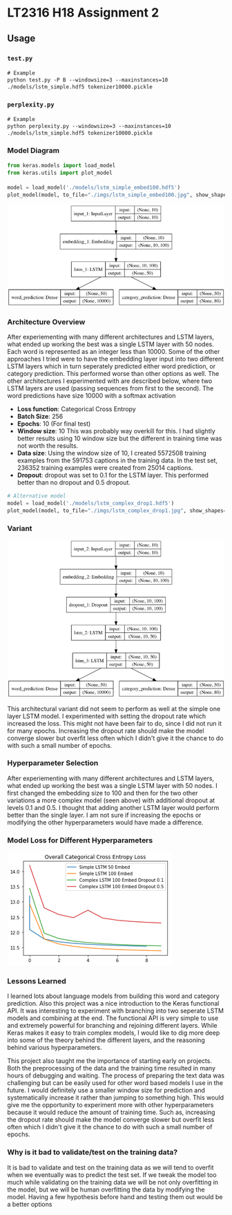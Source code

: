 # LT2316 H18 Assignment 2

## Usage

### `test.py`
```
# Example
python test.py -P B --windowsize=3 --maxinstances=10 ./models/lstm_simple.hdf5 tokenizer10000.pickle
```

### `perplexity.py`
```
# Example
python perplexity.py --windowsize=3 --maxinstances=10 ./models/lstm_simple.hdf5 tokenizer10000.pickle
```


###  Model Diagram


```python
from keras.models import load_model
from keras.utils import plot_model

model = load_model('./models/lstm_simple_embed100.hdf5')
plot_model(model, to_file="./imgs/lstm_simple_embed100.jpg", show_shapes=True)
```

![Simple](imgs/lstm_simple_embed100.jpg)

### Architecture Overview

After experiementing with many different architectures and LSTM layers, what ended up working the best was a single LSTM layer with 50 nodes. Each word is represented as an integer less than 10000. Some of the other approaches I tried were to have the embedding layer input into two different LSTM layers which in turn seperately predicted either word prediction, or category prediction. This performed worse than other options as well. The other architectures I experimented with are described below, where two LSTM layers are used (passing sequences from first to the second). The word predictions have size 10000 with a softmax activation

  - **Loss function**: Categorical Cross Entropy
  - **Batch Size**: 256
  - **Epochs**: 10 (For final test)
  - **Window size**: 10 This was probably way overkill for this. I had slightly better results using 10 window size but the different in training time was not worth the results.
  - **Data size**: Using the window size of 10, I created 5572508 training examples from the 591753 captions in the training data. In the test set, 236352 training examples were created from 25014 captions.
  - **Dropout**: dropout was set to 0.1 for the LSTM layer. This performed better than no dropout and 0.5 dropout.


```python
# Alternative model
model = load_model('./models/lstm_complex_drop1.hdf5')
plot_model(model, to_file="./imgs/lstm_complex_drop1.jpg", show_shapes=True)
```

### Variant
![Two LSTM Layers](./imgs/lstm_complex_drop1.jpg)

This architectural variant did not seem to perform as well at the simple one layer LSTM model. I experimented with setting the dropout rate which increased the loss. This might not have been fair to do, since I did not run it for many epochs. Increasing the dropout rate should make the model converge slower but overfit less often which I didn't give it the chance to do with such a small number of epochs.

### Hyperparameter Selection  

  After experiementing with many different architectures and LSTM layers, what ended up working the best was a single LSTM layer with 50 nodes. I first changed the embedding size to 100 and then for the two other variations a more complex model (seen above) with additional dropout at levels 0.1 and 0.5. I thought that adding another LSTM layer would perform better than the single layer. I am not sure if increasing the epochs or modifying the other hyperparameters would have made a difference.

### Model Loss for Different Hyperparameters

![Model Loss](./imgs/model_loss.png)

### Lessons Learned

I learned lots about language models from building this word and category prediction. Also this project was a nice introduction to the Keras functional API. It was interesting to experiment with branching into two seperate LSTM models and combining at the end. The functional API is very simple to use and extremely powerful for branching and rejoining different layers. While Keras makes it easy to train complex models, I would like to dig more deep into some of the theory behind the different layers, and the reasoning behind various hyperparameters.

This project also taught me the importance of starting early on projects. Both the preprocessing of the data and the training time resulted in many hours of debugging and waiting. The process of preparing the text data was challenging but can be easily used for other word based models I use in the future. I would definitely use a smaller window size for prediction and systematically increase it rather than jumping to something high. This would give me the opportunity to experiment more with other hyperparameters because it would reduce the amount of training time. Such as, increasing the dropout rate should make the model converge slower but overfit less often which I didn't give it the chance to do with such a small number of epochs.

### Why is it bad to validate/test on the training data?

It is bad to validate and test on the training data as we will tend to overfit when we eventually was to predict the test set. If we tweak the model too much while validating on the training data we will be not only overfitting in the model, but we will be human overfitting the data by modifying the model. Having a few hypothesis before hand and testing them out would be a better options

